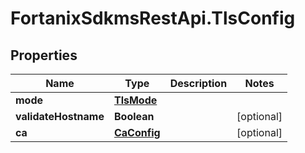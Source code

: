# FortanixSdkmsRestApi.TlsConfig

## Properties
Name | Type | Description | Notes
------------ | ------------- | ------------- | -------------
**mode** | [**TlsMode**](TlsMode.md) |  | 
**validateHostname** | **Boolean** |  | [optional] 
**ca** | [**CaConfig**](CaConfig.md) |  | [optional] 


